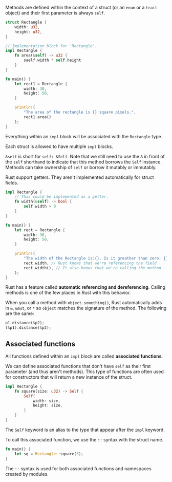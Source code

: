 Methods are defined within the context of a struct (or an `enum` or a `trait` object) and their first parameter is always `self`.
```rust
struct Rectangle {
	width: u32,
	height: u32,
}

// Implementation block for 'Rectangle'.
impl Rectangle {
	fn area(&self) -> u32 {
		saelf.width * self.height
	}
}

fn main() {
	let rect1 = Rectangle {
		width: 30,
		height: 50,
	}

	println!(
		"The area of the rectangle is {} square pixels.",
		rect1.area()
	);
}
```

Everything within an `impl` block will be associated with the `Rectangle` type.

Each struct is allowed to have multiple `impl` blocks.

`&self` is short for `self: &Self`. Note that we still need to use the `&` in front of the `self` shorthand to indicate that this method borrows the `Self` instance. Methods can take ownership of `self` or borrow it  mutably or immutably.

Rust support getters. They aren't implemented automatically for struct fields.
```rust
impl Rectangle {
	// This could be implemented as a getter.
	fn width(&self) -> bool {
		self.width > 0
	}
}

fn main() {
	let rect = Rectangle {
		width: 30,
		height: 50,
	}

	println!(
		"The width of the Rectangle is:{}. Is it greather than zero: {}",
		rect.width, // Rust knows that we're referencing the field
		rect.width(), // It also knows that we're calling the method
	);
}
```

Rust has a feature called **automatic referencing and dereferencing**. Calling methods is one of the few places in Rust with this behavior.

When you call a method with `object.something()`, Rust automatically adds in `&`, `&mut`, or `*` so `object` matches the signature of the method. The following are the same:
```rust
p1.distance(&p2);
(&p1).distance(&p2);
```
## Associated functions
All functions defined within an `impl` block are called **associated functions**.

We can define associated functions that don't have `self` as their first parameter (and thus aren't methods). This type of functions are often used for constructors that will return a new instance of the struct.
```rust
impl Rectangle {
	fn square(size: u32) -> Self {
		Self{
			width: size,
			height: size,
		}
	}
}
```

The `Self` keyword is an alias to the type that appear after the `impl` keyword.

To call this associated function, we use the `::` syntax with the struct name.
```rust
fn main() {
	let sq = Rectangle::square(3);
}
```

The `::` syntax is used for both associated functions and namespaces created by modules.